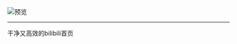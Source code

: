 <!DOCTYPE html>
<html lang="en">
<head>
    <meta charset="UTF-8">
    <meta name="viewport" content="width=device-width, initial-scale=1.0">

</head>
<body>
    <img src="https://i.postimg.cc/FRdFxpDf/preview.jpg" alt="预览">
    <hr>
    <div>
        干净又高效的bilibili首页
    </div>
</body>
</html>
